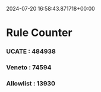 2024-07-20 16:58:43.871718+00:00
# Rule Counter 
 ### UCATE : 484938

 ### Veneto : 74594

 ### Allowlist : 13930